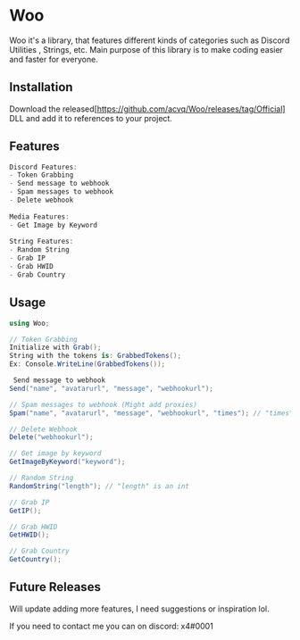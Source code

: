 # Woo

Woo it's a library, that features different kinds of categories such as Discord Utilities , Strings, etc. Main purpose of this library is to make coding easier and faster for everyone.

## Installation

Download the released[https://github.com/acvq/Woo/releases/tag/Official] DLL and add it to references to your project.
## Features
```csharp
Discord Features: 
- Token Grabbing
- Send message to webhook
- Spam messages to webhook
- Delete webhook
 
Media Features:
- Get Image by Keyword
 
String Features:
- Random String
- Grab IP
- Grab HWID
- Grab Country
```

## Usage

```csharp
using Woo;

// Token Grabbing
Initialize with Grab();
String with the tokens is: GrabbedTokens();
Ex: Console.WriteLine(GrabbedTokens());

 Send message to webhook
Send("name", "avatarurl", "message", "webhookurl");

// Spam messages to webhook (Might add proxies)
Spam("name", "avatarurl", "message", "webhookurl", "times"); // "times" is an int

// Delete Webhook
Delete("webhookurl");

// Get image by keyword
GetImageByKeyword("keyword");

// Random String
RandomString("length"); // "length" is an int

// Grab IP
GetIP();

// Grab HWID
GetHWID();

// Grab Country
GetCountry();
```

## Future Releases 
Will update adding more features, I need suggestions or inspiration lol.

If you need to contact me you can on discord: x4#0001
